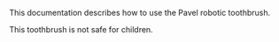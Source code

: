 This documentation describes how to use the Pavel robotic toothbrush.

This toothbrush is not safe for children.